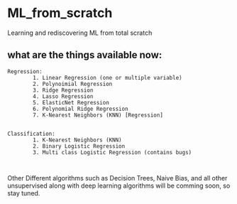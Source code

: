 # ML_from_scratch
Learning and rediscovering ML from total scratch

## what are the things available now:
```
Regression:
        1. Linear Regression (one or multiple variable)
        2. Polynoimial Regression
        3. Ridge Regression
        4. Lasso Regression
        5. ElasticNet Regression
        6. Polynomial Ridge Regression
        7. K-Nearest Neighbors (KNN) [Regression]
        
```

```
Classification:
        1. K-Nearest Neighbors (KNN)
        2. Binary Logistic Regression
        3. Multi class Logistic Regression (contains bugs)
        
        
```

Other Different algorithms such as Decision Trees, 
Naive Bias, and all other unsupervised along with deep
learning algorithms will be comming soon, so stay tuned.
